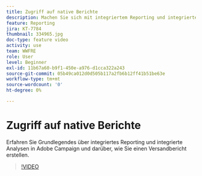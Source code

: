 ```yaml
---
title: Zugriff auf native Berichte
description: Machen Sie sich mit integriertem Reporting und integrierter Analyse vertraut und erfahren Sie, wie Sie einen Versandbericht erstellen.
feature: Reporting
jira: KT-7784
thumbnail: 334965.jpg
doc-type: feature video
activity: use
team: WWFRE
role: User
level: Beginner
exl-id: 11b67a60-b9f1-450e-a976-d1cca322a243
source-git-commit: 05b49ca012d0d505b117a2fb6b12ff41b51be63e
workflow-type: tm+mt
source-wordcount: '0'
ht-degree: 0%

---
```


# Zugriff auf native Berichte

Erfahren Sie Grundlegendes über integriertes Reporting und integrierte Analysen in Adobe Campaign und darüber, wie Sie einen Versandbericht erstellen.

>[!VIDEO](https://video.tv.adobe.com/v/334965?quality=12&learn=on)
